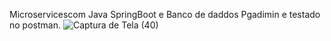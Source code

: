 Microservicescom Java SpringBoot e Banco de daddos Pgadimin e testado no postman.
![Captura de Tela (40)](https://github.com/juceliocoelho2022/userMicroservice/assets/104524218/2929c8cc-c755-4a66-950d-02fe8ce358d8)
